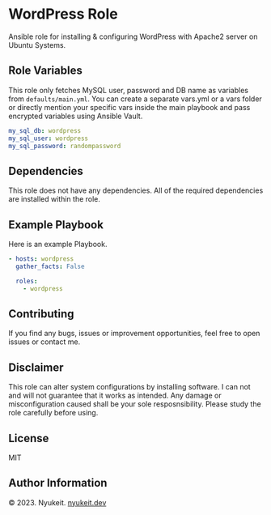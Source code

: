 WordPress Role
=========
Ansible role for installing & configuring WordPress with Apache2 server on Ubuntu Systems.

Role Variables
--------------
This role only fetches MySQL user, password and DB name as variables from `defaults/main.yml`. You can create a separate vars.yml or a vars folder or directly mention your specific vars inside the main playbook and pass encrypted variables using Ansible Vault.

```yaml
my_sql_db: wordpress
my_sql_user: wordpress
my_sql_password: randompassword
```

Dependencies
------------
This role does not have any dependencies. All of the required dependencies are installed within the role.

Example Playbook
----------------
Here is an example Playbook.

```yaml
- hosts: wordpress
  gather_facts: False

  roles:
    - wordpress
```

Contributing
------------
If you find any bugs, issues or improvement opportunities, feel free to open issues or contact me.

Disclaimer
----------
This role can alter system configurations by installing software. I can not and will not guarantee that it works as intended. Any damage or misconfiguration caused shall be your sole resposnsibility. Please study the role carefully before using.

License
-------
MIT

Author Information
------------------
© 2023. Nyukeit. [nyukeit.dev](https://nyukeit.dev)
